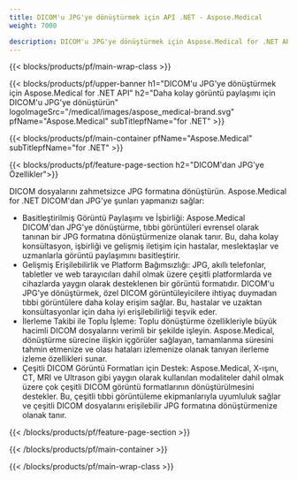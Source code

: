 ```yaml
---
title: DICOM'u JPG'ye dönüştürmek için API .NET - Aspose.Medical
weight: 7000

description: DICOM'u JPG'ye dönüştürmek için Aspose.Medical for .NET API hakkında bilgi
---
```


{{< blocks/products/pf/main-wrap-class >}}

{{< blocks/products/pf/upper-banner h1="DICOM'u JPG'ye dönüştürmek için Aspose.Medical for .NET API" h2="Daha kolay görüntü paylaşımı için DICOM'u JPG'ye dönüştürün" logoImageSrc="/medical/images/aspose_medical-brand.svg" pfName="Aspose.Medical" subTitlepfName="for .NET" >}}

{{< blocks/products/pf/main-container pfName="Aspose.Medical" subTitlepfName="for .NET" >}}

{{< blocks/products/pf/feature-page-section h2="DICOM'dan JPG'ye Özellikler">}}

<p>DICOM dosyalarını zahmetsizce JPG formatına dönüştürün. Aspose.Medical for .NET DICOM'dan JPG'ye şunları yapmanızı sağlar:</p>

<ul>
<li>Basitleştirilmiş Görüntü Paylaşımı ve İşbirliği: Aspose.Medical DICOM'dan JPG'ye dönüştürme, tıbbi görüntüleri evrensel olarak tanınan bir JPG formatına dönüştürmenize olanak tanır. Bu, daha kolay konsültasyon, işbirliği ve gelişmiş iletişim için hastalar, meslektaşlar ve uzmanlarla görüntü paylaşımını basitleştirir.</li>
<li>Gelişmiş Erişilebilirlik ve Platform Bağımsızlığı: JPG, akıllı telefonlar, tabletler ve web tarayıcıları dahil olmak üzere çeşitli platformlarda ve cihazlarda yaygın olarak desteklenen bir görüntü formatıdır. DICOM'u JPG'ye dönüştürmek, özel DICOM görüntüleyicilere ihtiyaç duymadan tıbbi görüntülere daha kolay erişim sağlar. Bu, hastalar ve uzaktan konsültasyonlar için daha iyi erişilebilirliği teşvik eder.</li>
<li>İlerleme Takibi ile Toplu İşleme: Toplu dönüştürme özellikleriyle büyük hacimli DICOM dosyalarını verimli bir şekilde işleyin. Aspose.Medical, dönüştürme sürecine ilişkin içgörüler sağlayan, tamamlanma süresini tahmin etmenize ve olası hataları izlemenize olanak tanıyan ilerleme izleme özellikleri sunar.</li>
<li>Çeşitli DICOM Görüntü Formatları için Destek: Aspose.Medical, X-ışını, CT, MRI ve Ultrason gibi yaygın olarak kullanılan modaliteler dahil olmak üzere çok çeşitli DICOM görüntü formatlarının dönüştürülmesini destekler. Bu, çeşitli tıbbi görüntüleme ekipmanlarıyla uyumluluk sağlar ve çeşitli DICOM dosyalarını erişilebilir JPG formatına dönüştürmenize olanak tanır.</li>
</ul>

{{< /blocks/products/pf/feature-page-section >}}

{{< /blocks/products/pf/main-container >}}

{{< /blocks/products/pf/main-wrap-class >}}